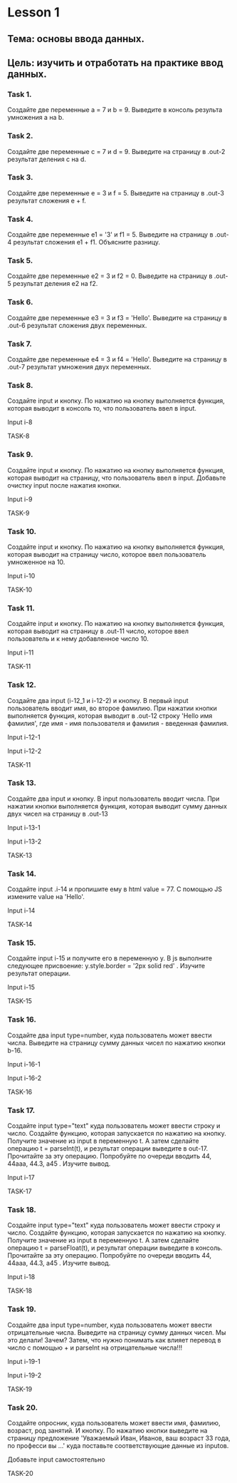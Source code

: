 # Lesson 1


## Тема: основы ввода данных.
## Цель: изучить и отработать на практике ввод данных.


### Task 1.

Создайте две переменные a = 7 и b = 9. Выведите в консоль результа умножения a на b.

### Task 2.

Создайте две переменные c = 7 и d = 9. Выведите на страницу в .out-2 результат деления c на d.

### Task 3.

Создайте две переменные e = 3 и f = 5. Выведите на страницу в .out-3 результат сложения e + f.

### Task 4.

Создайте две переменные e1 = '3' и f1 = 5. Выведите на страницу в .out-4 результат сложения e1 + f1. Объясните разницу.

### Task 5.

Создайте две переменные e2 = 3 и f2 = 0. Выведите на страницу в .out-5 результат деления e2 на f2.

### Task 6.

Создайте две переменные e3 = 3 и f3 = 'Hello'. Выведите на страницу в .out-6 результат сложения двух переменных.

### Task 7.

Создайте две переменные e4 = 3 и f4 = 'Hello'. Выведите на страницу в .out-7 результат умножения двух переменных.

### Task 8.

Создайте input и кнопку. По нажатию на кнопку выполняется функция, которая выводит в консоль то, что пользователь ввел в input.

Input i-8

TASK-8

### Task 9.

Создайте input и кнопку. По нажатию на кнопку выполняется функция, которая выводит на страницу, что пользователь ввел в input. Добавьте очистку input после нажатия кнопки.

Input i-9

TASK-9
### Task 10.

Создайте input и кнопку. По нажатию на кнопку выполняется функция, которая выводит на страницу число, которое ввел пользователь умноженное на 10.

Input i-10

TASK-10
### Task 11.

Создайте input и кнопку. По нажатию на кнопку выполняется функция, которая выводит на страницу в .out-11 число, которое ввел пользователь и к нему добавленное число 10.

Input i-11

TASK-11
### Task 12.

Создайте два input (i-12_1 и i-12-2) и кнопку. В первый input пользователь вводит имя, во второе фамилию. При нажатии кнопки выполняется функция, которая выводит в .out-12 строку 'Hello имя фамилия', где имя - имя пользователя и фамилия - введенная фамилия.

Input i-12-1

Input i-12-2

TASK-11
### Task 13.

Создайте два input и кнопку. В input пользователь вводит числа. При нажатии кнопки выполняется функция, которая выводит сумму данных двух чисел на страницу в .out-13

Input i-13-1

Input i-13-2

TASK-13
### Task 14.

Создайте input .i-14 и пропишите ему в html value = 77. С помощью JS измените value на 'Hello'.

Input i-14

TASK-14
### Task 15.

Создайте input i-15 и получите его в переменную y. В js выполните следующее присвоение: y.style.border = '2px solid red' . Изучите результат операции.

Input i-15

TASK-15
### Task 16.

Создайте два input type=number, куда пользователь может ввести числа. Выведите на страницу сумму данных чисел по нажатию кнопки b-16.

Input i-16-1

Input i-16-2

TASK-16
### Task 17.

Создайте input type="text" куда пользователь может ввести строку и число. Создайте функцию, которая запускается по нажатию на кнопку. Получите значение из input в переменную t. А затем сделайте операцию t = parseInt(t), и результат операции выведите в out-17. Прочитайте за эту операцию. Попробуйте по очереди вводить 44, 44aaa, 44.3, a45 . Изучите вывод.

Input i-17

TASK-17
### Task 18.

Создайте input type="text" куда пользователь может ввести строку и число. Создайте функцию, которая запускается по нажатию на кнопку. Получите значение из input в переменную t. А затем сделайте операцию t = parseFloat(t), и результат операции выведите в консоль. Прочитайте за эту операцию. Попробуйте по очереди вводить 44, 44aaa, 44.3, a45 . Изучите вывод.

Input i-18

TASK-18
### Task 19.

Создайте два input type=number, куда пользователь может ввести отрицательные числа. Выведите на страницу сумму данных чисел. Мы это делали! Зачем? Затем, что нужно понимать как влияет перевод в число с помощью + и parseInt на отрицательные числа!!!

Input i-19-1

Input i-19-2

TASK-19
### Task 20.

Создайте опросник, куда пользователь может ввести имя, фамилию, возраст, род занятий. И кнопку. По нажатию кнопки выведите на страницу предложение 'Уважаемый Иван, Иванов, ваш возраст 33 года, по професси вы ...' куда поставьте соответствующие данные из inputов.

Добавьте input самостоятельно

TASK-20